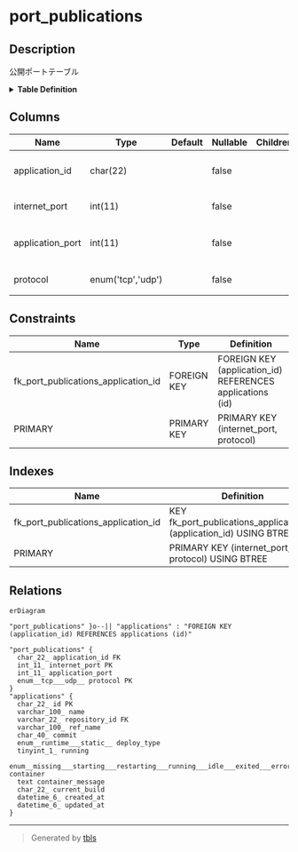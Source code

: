 # port_publications

## Description

公開ポートテーブル

<details>
<summary><strong>Table Definition</strong></summary>

```sql
CREATE TABLE `port_publications` (
  `application_id` char(22) NOT NULL COMMENT 'アプリケーションID',
  `internet_port` int(11) NOT NULL COMMENT '公開側ポート',
  `application_port` int(11) NOT NULL COMMENT 'アプリケーション側ポート',
  `protocol` enum('tcp','udp') NOT NULL COMMENT 'プロトコル',
  PRIMARY KEY (`internet_port`,`protocol`),
  KEY `fk_port_publications_application_id` (`application_id`),
  CONSTRAINT `fk_port_publications_application_id` FOREIGN KEY (`application_id`) REFERENCES `applications` (`id`)
) ENGINE=InnoDB DEFAULT CHARSET=utf8mb4 COLLATE=utf8mb4_general_ci COMMENT='公開ポートテーブル'
```

</details>

## Columns

| Name | Type | Default | Nullable | Children | Parents | Comment |
| ---- | ---- | ------- | -------- | -------- | ------- | ------- |
| application_id | char(22) |  | false |  | [applications](applications.md) | アプリケーションID |
| internet_port | int(11) |  | false |  |  | 公開側ポート |
| application_port | int(11) |  | false |  |  | アプリケーション側ポート |
| protocol | enum('tcp','udp') |  | false |  |  | プロトコル |

## Constraints

| Name | Type | Definition |
| ---- | ---- | ---------- |
| fk_port_publications_application_id | FOREIGN KEY | FOREIGN KEY (application_id) REFERENCES applications (id) |
| PRIMARY | PRIMARY KEY | PRIMARY KEY (internet_port, protocol) |

## Indexes

| Name | Definition |
| ---- | ---------- |
| fk_port_publications_application_id | KEY fk_port_publications_application_id (application_id) USING BTREE |
| PRIMARY | PRIMARY KEY (internet_port, protocol) USING BTREE |

## Relations

```mermaid
erDiagram

"port_publications" }o--|| "applications" : "FOREIGN KEY (application_id) REFERENCES applications (id)"

"port_publications" {
  char_22_ application_id FK
  int_11_ internet_port PK
  int_11_ application_port
  enum__tcp___udp__ protocol PK
}
"applications" {
  char_22_ id PK
  varchar_100_ name
  varchar_22_ repository_id FK
  varchar_100_ ref_name
  char_40_ commit
  enum__runtime___static__ deploy_type
  tinyint_1_ running
  enum__missing___starting___restarting___running___idle___exited___errored___unknown__ container
  text container_message
  char_22_ current_build
  datetime_6_ created_at
  datetime_6_ updated_at
}
```

---

> Generated by [tbls](https://github.com/k1LoW/tbls)

